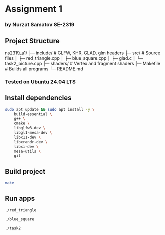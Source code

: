 # Assignment 1

### by Nurzat Samatov SE-2319

## Project Structure

ns2319_a1/
├─ include/ # GLFW, KHR, GLAD, glm headers
├─ src/ # Source files
│ ├─ red_triangle.cpp
│ ├─ blue_square.cpp
│ ├─ glad.c
│ └─ task2_picture.cpp
├─ shaders/ # Vertex and fragment shaders
├─ Makefile # Builds all programs
└─ README.md

### Tested on Ubuntu 24.04 LTS

## Install dependencies

```bash
sudo apt update && sudo apt install -y \
    build-essential \
    g++ \
    cmake \
    libglfw3-dev \
    libgl1-mesa-dev \
    libx11-dev \
    libxrandr-dev \
    libxi-dev \
    mesa-utils \
    git
```

## Build project

```bash
make
```

## Run apps

```bash
./red_triangle
```

```bash
./blue_square

```

```bash
./task2
```
